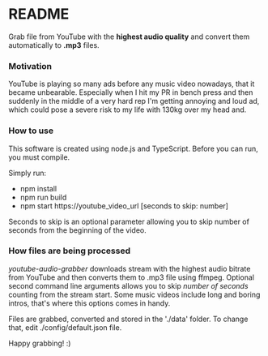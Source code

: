 # README #

Grab file from YouTube with the **highest audio quality** and convert them automatically to **.mp3** files.
### Motivation ###
YouTube is playing so many ads before any music video nowadays, that it became unbearable. Especially when I hit my PR in bench press and then suddenly in the middle of a very hard rep I'm getting annoying and loud ad, which could pose a severe risk to my life with 130kg over my head and.

### How to use ###
This software is created using node.js and TypeScript. Before you can run, you must compile. 

Simply run: 
* npm install
* npm run build 
* npm start https://youtube_video_url [seconds to skip: number]

Seconds to skip is an optional parameter allowing you to skip number of seconds from the beginning of the video.


### How files are being processed ###
*youtube-audio-grabber* downloads stream with the highest audio bitrate from YouTube and then converts them to .mp3 file using ffmpeg. Optional second command line arguments allows you to skip *number of seconds* counting from the stream start. Some music videos include long and boring intros, that's where this options comes in handy.

Files are grabbed, converted and stored in the './data' folder. To change that, edit ./config/default.json file.

Happy grabbing! :) 